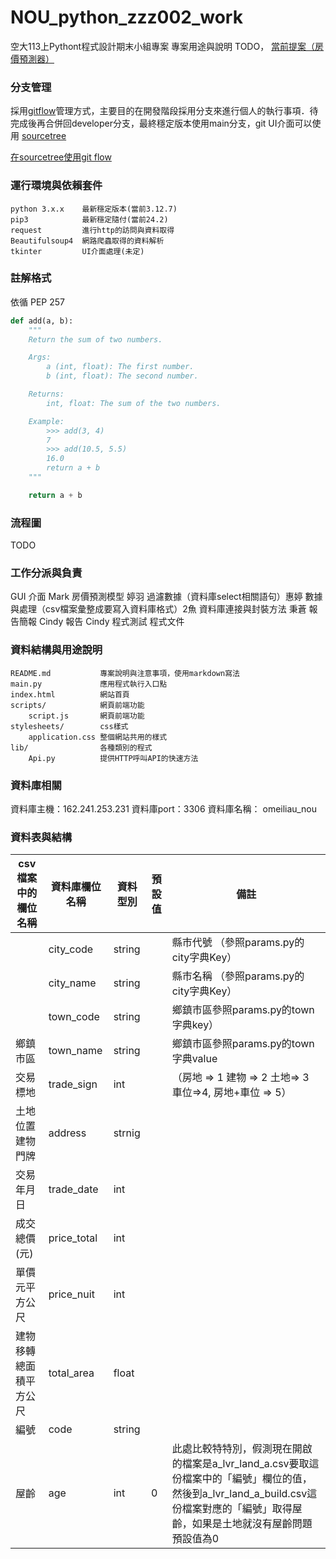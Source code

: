 # NOU_python_zzz002_work
空大113上Pythont程式設計期末小組專案
專案用途與說明 TODO，
<a href="https://nou.tronclass.com.tw/course/54317/group-set#/topics/66121?show_sidebar=false&scrollTo=topic-66121&groupId=9086&pageIndex=1&pageCount=1&topicIds=66121,65692&predicate=lastUpdatedDate&reverse">當前提案（房價預測器）</a>

### 分支管理
採用<a href="https://gitbook.tw/chapters/gitflow/why-need-git-flow">gitflow</a>管理方式，主要目的在開發階段採用分支來進行個人的執行事項．待完成後再合併回developer分支，最終穩定版本使用main分支，git UI介面可以使用 <a href="https://www.sourcetreeapp.com/">sourcetree</a>

<a href="https://gitbook.tw/chapters/gitflow/using-git-flow">在sourcetree使用git flow</a>

### 運行環境與依賴套件
```
python 3.x.x    最新穩定版本(當前3.12.7)
pip3            最新穩定隨付(當前24.2)
request         進行http的訪問與資料取得
Beautifulsoup4  網路爬蟲取得的資料解析
tkinter         UI介面處理(未定)
```

### 註解格式
依循 PEP 257
``` python
def add(a, b):
    """
    Return the sum of two numbers.

    Args:
        a (int, float): The first number.
        b (int, float): The second number.

    Returns:
        int, float: The sum of the two numbers.

    Example:
        >>> add(3, 4)
        7
        >>> add(10.5, 5.5)
        16.0
        return a + b
    """

    return a + b
```

### 流程圖
TODO

### 工作分派與負責
GUI 介面 Mark
房價預測模型 婷羽
過濾數據（資料庫select相關語句）惠婷
數據與處理（csv檔案彙整成要寫入資料庫格式）2魚
資料庫連接與封裝方法 秉蒼
報告簡報 Cindy
報告 Cindy
程式測試
程式文件

### 資料結構與用途說明
```
README.md           專案說明與注意事項，使用markdown寫法
main.py             應用程式執行入口點
index.html          網站首頁
scripts/            網頁前端功能
    script.js       網頁前端功能
stylesheets/        css樣式
    application.css 整個網站共用的樣式   
lib/                各種類別的程式
    Api.py          提供HTTP呼叫API的快速方法
```

### 資料庫相關
資料庫主機：162.241.253.231
資料庫port：3306
資料庫名稱： omeiliau_nou

### 資料表與結構
| csv檔案中的欄位名稱 | 資料庫欄位名稱 | 資料型別 | 預設值 | 備註                                |
|------------------|--------------|---------|-------|------------------------------------|
|                  | city_code    | string  |       | 縣市代號 （參照params.py的city字典Key）|
|                  | city_name    | string  |       | 縣市名稱 （參照params.py的city字典Key）|
|                  | town_code    | string  |       | 鄉鎮市區參照params.py的town字典key）   |
| 鄉鎮市區          | town_name    | string   |       | 鄉鎮市區參照params.py的town字典value   |
| 交易標地          |trade_sign    | int      |       |（房地 => 1 建物 => 2 土地=> 3 車位=>4, 房地+車位 => 5）|
|土地位置建物門牌    |address        |strnig    |      |                                     |
|交易年月日          | trade_date   | int      |       |                                    |
|成交總價(元)        |price_total   | int      |      |                                     |
|單價元平方公尺       | price_nuit   | int      |     |                                      |
|建物移轉總面積平方公尺| total_area   | float     |     |                                     |
| 編號              | code         | string    |     |                                     |
| 屋齡              | age          | int       |  0  | 此處比較特特別，假測現在開啟的檔案是a_lvr_land_a.csv要取這份檔案中的「編號」欄位的值，然後到a_lvr_land_a_build.csv這份檔案對應的「編號」取得屋齡，如果是土地就沒有屋齡問題預設值為0|